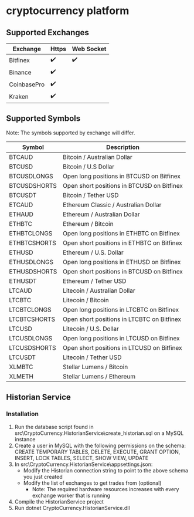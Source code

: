 # cryptocurrency platform

## Supported Exchanges

Exchange | Https | Web Socket
-------- | ----- | -----------
Bitfinex | :heavy_check_mark: | :heavy_check_mark:
Binance | :heavy_check_mark:
CoinbasePro | :heavy_check_mark:
Kraken | :heavy_check_mark:

## Supported Symbols
Note: The symbols supported by exchange will differ.

Symbol | Description
-------- | -----
BTCAUD | Bitcoin / Australian Dollar
BTCUSD | Bitcoin / U.S Dollar
BTCUSDLONGS | Open long positions in BTCUSD on Bitfinex
BTCUSDSHORTS | Open short positions in BTCUSD on Bitfinex 
BTCUSDT | Bitcoin / Tether USD
ETCAUD | Ethereum Classic / Australian Dollar
ETHAUD | Ethereum / Australian Dollar
ETHBTC | Ethereum / Bitcoin
ETHBTCLONGS | Open long positions in ETHBTC on Bitfinex 
ETHBTCSHORTS | Open short positions in ETHBTC on Bitfinex
ETHUSD | Ethereum / U.S. Dollar
ETHUSDLONGS | Open long positions in ETHUSD on Bitfinex
ETHUSDSHORTS | Open short positions in BTCUSD on Bitfinex 
ETHUSDT | Ethereum / Tether USD
LTCAUD | Litecoin / Australian Dollar
LTCBTC | Litecoin / Bitcoin
LTCBTCLONGS | Open long positions in LTCBTC on Bitfinex 
LTCBTCSHORTS | Open short positions in LTCBTC on Bitfinex 
LTCUSD | Litecoin / U.S. Dollar
LTCUSDLONGS | Open long positions in LTCUSD on Bitfinex 
LTCUSDSHORTS | Open short positions in LTCUSD on Bitfinex 
LTCUSDT | Litecoin / Tether USD
XLMBTC | Stellar Lumens / Bitcoin
XLMETH | Stellar Lumens / Ethereum

## Historian Service
### Installation
1. Run the database script found in src\CryptoCurrency.HistorianService\create_historian.sql on a MySQL instance
2. Create a user in MySQL with the following permissions on the schema: CREATE TEMPORARY TABLES, DELETE, EXECUTE, GRANT OPTION, INSERT, LOCK TABLES, SELECT, SHOW VIEW, UPDATE
3. In src\CryptoCurrency.HistorianService\appsettings.json:
    * Modify the Historian connection string to point to the above schema you just created
    * Modify the list of exchanges to get trades from (optional)
         * Note: The required hardware resources increases with every exchange worker that is running
4. Compile the HistorianService project
5. Run dotnet CryptoCurrency.HistorianService.dll
